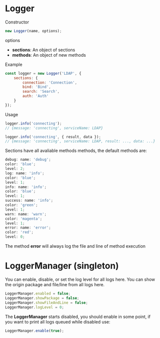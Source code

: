 # Logger

Constructor

```javascript
new Logger(name, options);
```

options

-   **sections**: An object of sections
-   **methods**: An object of new methods

Example

```javascript
const logger = new Logger('LDAP', {
    sections: {
        connection: 'Connection',
        bind: 'Bind',
        search: 'Search',
        auth: 'Auth'
    }
});
```

Usage

```javascript
logger.info('connecting');
// {message: 'connecting', serviceName: LDAP}

logger.info('connecting', { result, data });
// {message: 'connecting', serviceName: LDAP, result: ..., data: ...}
```

Sections have all avaliable methods methods, the default methods are:

```javascript
debug: name: 'debug';
color: 'blue';
level: 2;
log: name: 'info';
color: 'blue';
level: 1;
info: name: 'info';
color: 'blue';
level: 1;
success: name: 'info';
color: 'green';
level: 1;
warn: name: 'warn';
color: 'magenta';
level: 1;
error: name: 'error';
color: 'red';
level: 0;
```

The method **error** will always log the file and line of method execution

# LoggerManager (singleton)

You can enable, disable, or set the log level for all logs here.
You can show the origin package and file/line from all logs here.

```javascript
LoggerManager.enabled = false;
LoggerManager.showPackage = false;
LoggerManager.showFileAndLine = false;
LoggerManager.logLevel = 0;
```

The **LoggerManager** starts disabled, you should enable in some point, if you want to print all logs queued while disabled use:

```javascript
LoggerManager.enable(true);
```

